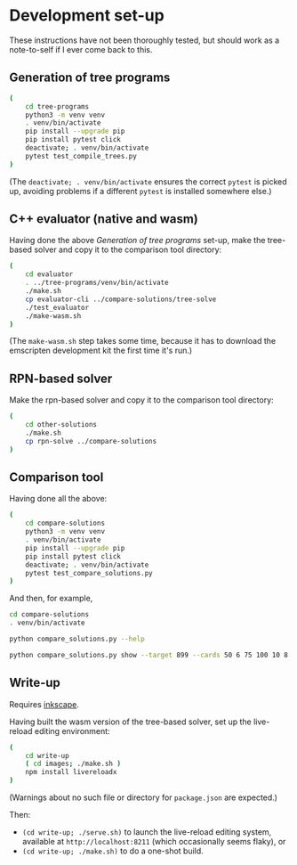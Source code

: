 # Development set-up

These instructions have not been thoroughly tested, but should work as
a note-to-self if I ever come back to this.

## Generation of tree programs

``` bash
(
    cd tree-programs
    python3 -m venv venv
    . venv/bin/activate
    pip install --upgrade pip
    pip install pytest click
    deactivate; . venv/bin/activate
    pytest test_compile_trees.py
)
```

(The `deactivate; . venv/bin/activate` ensures the correct `pytest` is
picked up, avoiding problems if a different `pytest` is installed
somewhere else.)

## C++ evaluator (native and wasm)

Having done the above *Generation of tree programs* set-up, make the
tree-based solver and copy it to the comparison tool directory:


``` bash
(
    cd evaluator
    . ../tree-programs/venv/bin/activate
    ./make.sh
    cp evaluator-cli ../compare-solutions/tree-solve
    ./test_evaluator
    ./make-wasm.sh
)
```

(The `make-wasm.sh` step takes some time, because it has to download
the emscripten development kit the first time it's run.)

## RPN-based solver

Make the rpn-based solver and copy it to the comparison tool
directory:

``` bash
(
    cd other-solutions
    ./make.sh
    cp rpn-solve ../compare-solutions
)
```

## Comparison tool

Having done all the above:

``` bash
(
    cd compare-solutions
    python3 -m venv venv
    . venv/bin/activate
    pip install --upgrade pip
    pip install pytest click
    deactivate; . venv/bin/activate
    pytest test_compare_solutions.py
)
```

And then, for example,

``` bash
cd compare-solutions
. venv/bin/activate

python compare_solutions.py --help

python compare_solutions.py show --target 899 --cards 50 6 75 100 10 8
```

## Write-up

Requires [inkscape](https://inkscape.org/).

Having built the wasm version of the tree-based solver, set up the
live-reload editing environment:

``` bash
(
    cd write-up
    ( cd images; ./make.sh )
    npm install livereloadx
)
```

(Warnings about no such file or directory for `package.json` are
expected.)

Then:

* `(cd write-up; ./serve.sh)` to launch the live-reload editing
  system, available at `http://localhost:8211` (which occasionally
  seems flaky), or
* `(cd write-up; ./make.sh)` to do a one-shot build.
